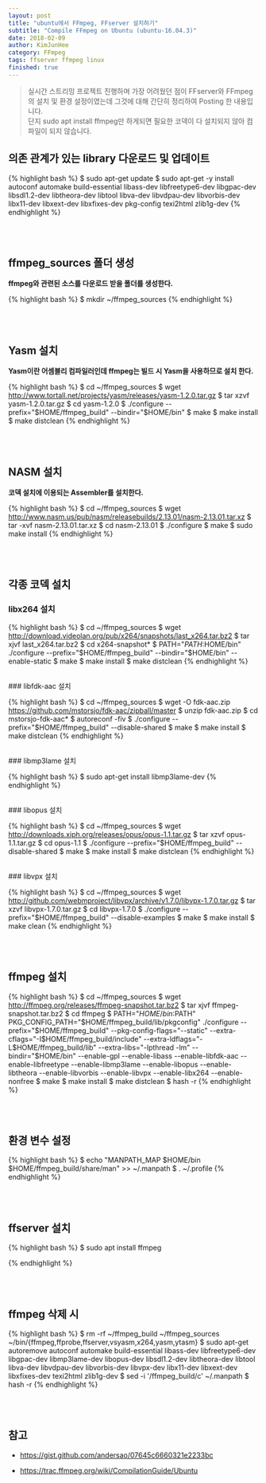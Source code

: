 ```yaml
---
layout: post
title: "ubuntu에서 FFmpeg, FFserver 설치하기"
subtitle: "Compile FFmpeg on Ubuntu (ubuntu-16.04.3)"
date: 2018-02-09
author: KimJunHee
category: FFmpeg
tags: ffserver ffmpeg linux
finished: true
---
```


> 실시간 스트리밍 프로젝트 진행하며 가장 어려웠던 점이 FFserver와 FFmpeg의 설치 및 환경 설정이였는데
그것에 대해 간단히 정리하여 Posting 한 내용입니다. <br/>
단지 sudo apt install ffmpeg만 하게되면 필요한 코덱이 다 설치되지 않아 컴파일이 되지 않습니다.

## 의존 관계가 있는 library 다운로드 및 업데이트

{% highlight bash %}
$ sudo apt-get update
$ sudo apt-get -y install autoconf automake build-essential libass-dev libfreetype6-dev libgpac-dev libsdl1.2-dev libtheora-dev libtool libva-dev libvdpau-dev libvorbis-dev libx11-dev libxext-dev libxfixes-dev pkg-config texi2html zlib1g-dev
{% endhighlight %}


<br/><br/>
## ffmpeg_sources 폴더 생성

__ffmpeg와 관련된 소스를 다운로드 받을 폴더를 생성한다.__

{% highlight bash %}
$ mkdir ~/ffmpeg_sources
{% endhighlight %}


<br/><br/>
## Yasm 설치
__Yasm이란 어셈블리 컴파일러인데 ffmpeg는 빌드 시 Yasm을 사용하므로 설치 한다.__

{% highlight bash %}
$ cd ~/ffmpeg_sources
$ wget http://www.tortall.net/projects/yasm/releases/yasm-1.2.0.tar.gz
$ tar xzvf yasm-1.2.0.tar.gz
$ cd yasm-1.2.0
$ ./configure --prefix="$HOME/ffmpeg_build" --bindir="$HOME/bin"
$ make
$ make install
$ make distclean
{% endhighlight %}


<br/><br/>
## NASM 설치

__코덱 설치에 이용되는 Assembler를 설치한다.__

{% highlight bash %}
$ cd ~/ffmpeg_sources
$ wget http://www.nasm.us/pub/nasm/releasebuilds/2.13.01/nasm-2.13.01.tar.xz
$ tar -xvf nasm-2.13.01.tar.xz
$ cd nasm-2.13.01
$ ./configure
$ make
$ sudo make install
{% endhighlight %}


<br/><br/>
## 각종 코덱 설치

### libx264 설치

{% highlight bash %}
$ cd ~/ffmpeg_sources
$ wget http://download.videolan.org/pub/x264/snapshots/last_x264.tar.bz2
$ tar xjvf last_x264.tar.bz2
$ cd x264-snapshot*
$ PATH="$PATH:$HOME/bin" ./configure --prefix="$HOME/ffmpeg_build" --bindir="$HOME/bin" --enable-static
$ make
$ make install
$ make distclean
{% endhighlight %}

<br/>
### libfdk-aac 설치

{% highlight bash %}
$ cd ~/ffmpeg_sources
$ wget -O fdk-aac.zip https://github.com/mstorsjo/fdk-aac/zipball/master
$ unzip fdk-aac.zip
$ cd mstorsjo-fdk-aac*
$ autoreconf -fiv
$ ./configure --prefix="$HOME/ffmpeg_build" --disable-shared
$ make
$ make install
$ make distclean
{% endhighlight %}

<br/>
### libmp3lame 설치

{% highlight bash %}
$ sudo apt-get install libmp3lame-dev
{% endhighlight %}

<br/>
### libopus 설치

{% highlight bash %}
$ cd ~/ffmpeg_sources
$ wget http://downloads.xiph.org/releases/opus/opus-1.1.tar.gz
$ tar xzvf opus-1.1.tar.gz
$ cd opus-1.1
$ ./configure --prefix="$HOME/ffmpeg_build" --disable-shared
$ make
$ make install
$ make distclean
{% endhighlight %}

<br/>
### libvpx 설치

{% highlight bash %}
$ cd ~/ffmpeg_sources
$ wget http://github.com/webmproject/libvpx/archive/v1.7.0/libvpx-1.7.0.tar.gz
$ tar xzvf libvpx-1.7.0.tar.gz
$ cd libvpx-1.7.0
$ ./configure --prefix="$HOME/ffmpeg_build" --disable-examples
$ make
$ make install
$ make clean
{% endhighlight %}

<br/><br/>
## ffmpeg 설치

{% highlight bash %}
$ cd ~/ffmpeg_sources
$ wget http://ffmpeg.org/releases/ffmpeg-snapshot.tar.bz2
$ tar xjvf ffmpeg-snapshot.tar.bz2
$ cd ffmpeg
$ PATH="$HOME/bin:$PATH" PKG_CONFIG_PATH="$HOME/ffmpeg_build/lib/pkgconfig" ./configure   --prefix="$HOME/ffmpeg_build"   --pkg-config-flags="--static"   --extra-cflags="-I$HOME/ffmpeg_build/include"   --extra-ldflags="-L$HOME/ffmpeg_build/lib"   --extra-libs="-lpthread -lm"   --bindir="$HOME/bin"   --enable-gpl   --enable-libass   --enable-libfdk-aac   --enable-libfreetype   --enable-libmp3lame   --enable-libopus   --enable-libtheora   --enable-libvorbis   --enable-libvpx   --enable-libx264  --enable-nonfree
$ make
$ make install
$ make distclean
$ hash -r
{% endhighlight %}


<br/><br/>
## 환경 변수 설정

{% highlight bash %}
$ echo "MANPATH_MAP $HOME/bin $HOME/ffmpeg_build/share/man" >> ~/.manpath
$ . ~/.profile
{% endhighlight %}


<br/><br/>
## ffserver 설치

{% highlight bash %}
$ sudo apt install ffmpeg

{% endhighlight %}


<br/><br/>
## ffmpeg 삭제 시

{% highlight bash %}
$ rm -rf ~/ffmpeg_build ~/ffmpeg_sources ~/bin/{ffmpeg,ffprobe,ffserver,vsyasm,x264,yasm,ytasm}
$ sudo apt-get autoremove autoconf automake build-essential libass-dev libfreetype6-dev libgpac-dev libmp3lame-dev libopus-dev libsdl1.2-dev libtheora-dev libtool libva-dev libvdpau-dev libvorbis-dev libvpx-dev libx11-dev libxext-dev libxfixes-dev texi2html zlib1g-dev
$ sed -i '/ffmpeg_build/c\' ~/.manpath
$ hash -r
{% endhighlight %}


<!-- <br/><br/>
## ffmpeg, ffserver 사용 법

* <https://wnsgml972.github.io/wnsgml972.github.io/ffmpeg/ffmpeg_ffserver-streamming.html> -->


<br/><br/>
## 참고

* <https://gist.github.com/andersao/07645c6660321e2233bc>

* <https://trac.ffmpeg.org/wiki/CompilationGuide/Ubuntu>
